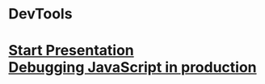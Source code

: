 # DevTools

<h1>
  <a href="HTML/Ex1.html">Start Presentation</a>
  <br />
  <a href="HTML/Ex9.html">Debugging JavaScript in production</a>
</h1>
